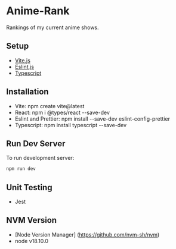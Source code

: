 # Anime-Rank
Rankings of my current anime shows. 

## Setup

- [Vite.js](https://vitejs.dev/guide/)
- [Eslint.js](https://eslint.org/docs/latest/)
- [Typescript](https://nextjs.org/docs)

## Installation 

- Vite: npm create vite@latest
- React: npm i @types/react --save-dev
- Eslint and Prettier: npm install --save-dev eslint-config-prettier
- Typescript: npm install typescript --save-dev

## Run Dev Server

To run development server: 
```bash
npm run dev
```

## Unit Testing 
- Jest

## NVM Version
- [Node Version Manager] (https://github.com/nvm-sh/nvm)
- node v18.10.0
